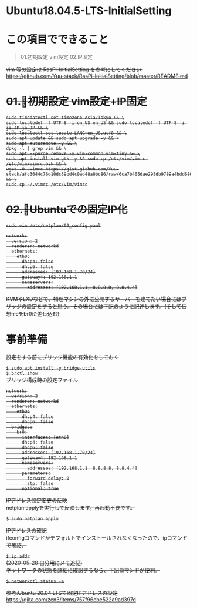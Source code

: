 # Ubuntu18.04.5-LTS-InitialSetting

# この項目でできること

> 01.初期設定  vim設定
> 02.IP固定 


<s>vim 等の設定は RasPi-InitialSetting を参考にしてください.<s>  
<s>https://github.com/Yuu-stack/RasPi-InitialSetting/blob/master/README.md<s>  


# 01.🍓初期設定  vim設定+IP固定

    sudo timedatectl set-timezone Asia/Tokyo && \
    sudo localedef -f UTF-8 -i en_US en_US && sudo localedef -f UTF-8 -i ja_JP ja_JP && \
    sudo localectl set-locale LANG=en_US.utf8 && \
    sudo apt update && sudo apt upgrade -y && \
    sudo apt autoremove -y && \
    dpkg -l | grep vim && \
    sudo apt --purge remove -y vim-common vim-tiny && \
    sudo apt install vim-gtk -y && sudo cp /etc/vim/vimrc /etc/vim/vimrc.bak && \
    wget -O .vimrc https://gist.github.com/Yuu-stack/afc3644c76d10dc39bd4c0ad48a0bc86/raw/6ca7b465dae295db9789a4bdd6806a1629610d11/.vimrc && \
    sudo cp ~/.vimrc /etc/vim/vimrc


# 02.🍓Ubuntuでの固定IP化  

`sudo vim /etc/netplan/99_config.yaml`  


    network:
      version: 2
      renderer: networkd
      ethernets:
        eth0:
          dhcp4: false
          dhcp6: false
          addresses: [192.168.1.70/24]
          gateway4: 192.168.1.1
          nameservers:
            addresses: [192.168.1.1, 8.8.8.8, 8.8.4.4]
            
            

KVMやLXDなどで、物理マシンの外に公開するサーバーを建てたい場合にはブリッジの設定をすると思う。その場合には下記のように記述します。(そして仮想nicをbr0に差し込む)  

# 事前準備
設定をする前にブリッジ機能の有効化をしておく  

`$ sudo apt install -y bridge-utils`  
`$ brctl show`  
ブリッジ構成時の設定ファイル  

    network:
      version: 2
      renderer: networkd
      ethernets:
        eth0:
          dhcp4: false
          dhcp6: false
      bridges:
        br0:
          interfaces: [eth0]
          dhcp4: false
          dhcp6: false
          addresses: [192.168.1.70/24]
          gateway4: 192.168.1.1
          nameservers:
            addresses: [192.168.1.1, 8.8.8.8, 8.8.4.4]
          parameters:
            forward-delay: 0
            stp: false
          optional: true


IPアドレス設定変更の反映  
netplan applyを実行して反映します。再起動不要です。  


`$ sudo netplan apply`  

IPアドレスの確認  
ifconfigコマンドがデフォルトでインストールされなくなったので、ipコマンドで確認。  

`$ ip addr`  
(2020-05-28 自分用にメモ追記)  
ネットワークの状態を詳細に確認するなら、下記コマンドが便利。  


`$ networkctl status -a`  


参考:Ubuntu 20.04 LTSで固定IPアドレスの設定  
https://qiita.com/zen3/items/757f96cbe522a9ad397d
